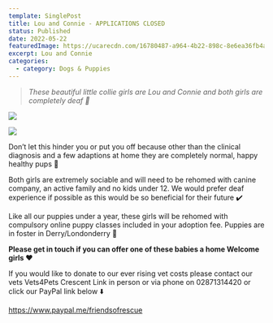 ```yaml
---
template: SinglePost
title: Lou and Connie - APPLICATIONS CLOSED
status: Published
date: 2022-05-22
featuredImage: https://ucarecdn.com/16780487-a964-4b22-898c-8e6ea36fb4a4/-/crop/401x295/0,69/-/preview/
excerpt: Lou and Connie
categories:
  - category: Dogs & Puppies
---
```

> *These beautiful little collie girls are Lou and Connie and both girls are completely deaf 🥺*

![](https://ucarecdn.com/370f5a0e-95f2-4fdd-a682-58b2169e121e/)

![](https://ucarecdn.com/19121a04-36eb-47cf-970e-1281dded7637/)


Don’t let this hinder you or put you off because other than the clinical diagnosis and a few adaptions at home they are completely normal, happy healthy pups 🐶 


Both girls are extremely sociable and will need to be rehomed with canine company, an active family and no kids under 12. We would prefer deaf experience if possible as this would be so beneficial for their future ✔️ 


Like all our puppies under a year, these girls will be rehomed with compulsory online puppy classes included in your adoption fee. Puppies are in foster in Derry/Londonderry 🏡


**Please get in touch if you can offer one of these babies a home 
Welcome girls ❤️**


If you would like to donate to our ever rising vet costs please contact our vets Vets4Pets Crescent Link in person or via phone on 02871314420 or click our PayPal link below ⬇️ 


https://www.paypal.me/friendsofrescue